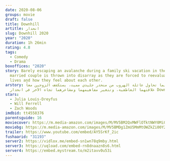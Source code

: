 ```yaml
---
date: 2020-08-06
groups: movie
draft: false
title: Downhill
artitle: انحدار
slug: Downhill 2020
year: "2020"
duration: 1h 26min
rating: 4.8
tags:
  - Comedy
  - Drama
boxoffices: "2020"
story: Barely escaping an avalanche during a family ski vacation in the Alps, a
  married couple is thrown into disarray as they are forced to reevaluate their
  lives and how they feel about each other.
arstory: بينما تحاول عائلة الهروب من منحدر جليدي مميت، يستكشف الزوجين معاً
  علاقتهما العاطفية، وتتغير مفاهيمهما ومشاعرهما تجاه الآخر في انحدار Downhill
stars:
  - Julia Louis-Dreyfus
  - Will Ferrell
  - Zach Woods
imdbid: tt4558376
parentsguide: 16
moviecover: https://m.media-amazon.com/images/M/MV5BM2QxMWFlOTktNWY0Mi00MDQ5LWExMTYtNThjZTFhNGZkZjk1XkEyXkFqcGdeQXVyMTkxNjUyNQ@@._V1_SY1000_SX667_AL_.jpg
moviebg: https://m.media-amazon.com/images/M/MV5BMDg1ZmU5MmMtOWZkZi00Y2M3LTlhNGItNmMyNmJlZGM4ZTIzXkEyXkFqcGdeQXVyOTc5MDI5NjE@._V1_.jpg
trailer: https://www.youtube.com/embed/AY5SrKf_2ic
fushaarid: "31193"
server2: https://vidlox.me/embed-sn1wn78q9mby.html
server3: https://uqload.com/embed-rn8dnaazn8s6.html
server4: https://embed.mystream.to/m2itavv0u53i
---
```

